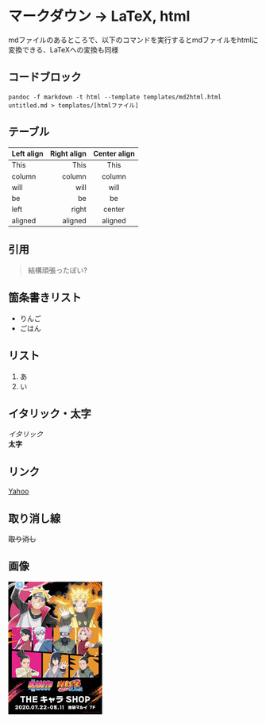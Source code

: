 # マークダウン -> LaTeX, html
mdファイルのあるところで、以下のコマンドを実行するとmdファイルをhtmlに変換できる、LaTeXへの変換も同様

## コードブロック
```
pandoc -f markdown -t html --template templates/md2html.html untitled.md > templates/[htmlファイル]
```

## テーブル
| Left align | Right align | Center align |
|:-----------|------------:|:------------:|
| This       |        This |     This     |
| column     |      column |    column    |
| will       |        will |     will     |
| be         |          be |      be      |
| left       |       right |    center    |
| aligned    |     aligned |   aligned    |

## 引用
> 結構頑張ったぽい?

## 箇条書きリスト
- りんご
- ごはん

## リスト
1. あ
2. い

## イタリック・太字
*イタリック*  
**太字**


## リンク
[Yahoo](http://www.yahoo.co.jp)

## 取り消し線
~~取り消し~~

## 画像

![サンプル](image_sample/ナルト_2.jpg)


